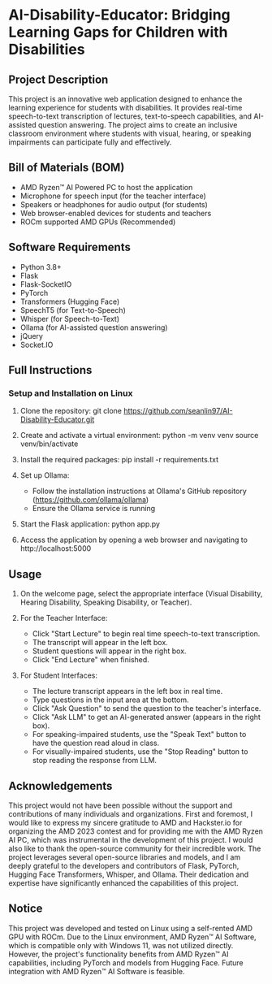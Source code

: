 # AI-Disability-Educator: Bridging Learning Gaps for Children with Disabilities

## Project Description
This project is an innovative web application designed to enhance the learning experience for students with disabilities. It provides real-time speech-to-text transcription of lectures, text-to-speech capabilities, and AI-assisted question answering. The project aims to create an inclusive classroom environment where students with visual, hearing, or speaking impairments can participate fully and effectively.

## Bill of Materials (BOM)
- AMD Ryzen™ AI Powered PC to host the application
- Microphone for speech input (for the teacher interface)
- Speakers or headphones for audio output (for students)
- Web browser-enabled devices for students and teachers
- ROCm supported AMD GPUs (Recommended)

## Software Requirements
- Python 3.8+
- Flask
- Flask-SocketIO
- PyTorch 
- Transformers (Hugging Face)
- SpeechT5 (for Text-to-Speech)
- Whisper (for Speech-to-Text)
- Ollama (for AI-assisted question answering)
- jQuery
- Socket.IO

## Full Instructions

### Setup and Installation on Linux

1. Clone the repository:
   git clone https://github.com/seanlin97/AI-Disability-Educator.git

2. Create and activate a virtual environment:
   python -m venv venv
   source venv/bin/activate  

3. Install the required packages:
   pip install -r requirements.txt

4. Set up Ollama:
   - Follow the installation instructions at Ollama's GitHub repository (https://github.com/ollama/ollama)
   - Ensure the Ollama service is running

5. Start the Flask application:
   python app.py

6. Access the application by opening a web browser and navigating to http://localhost:5000

## Usage

1. On the welcome page, select the appropriate interface (Visual Disability, Hearing Disability, Speaking Disability, or Teacher).

2. For the Teacher Interface:
   - Click "Start Lecture" to begin real time speech-to-text transcription.
   - The transcript will appear in the left box.
   - Student questions will appear in the right box.
   - Click "End Lecture" when finished.

3. For Student Interfaces:
   - The lecture transcript appears in the left box in real time.
   - Type questions in the input area at the bottom.
   - Click "Ask Question" to send the question to the teacher's interface.
   - Click "Ask LLM" to get an AI-generated answer (appears in the right box).
   - For speaking-impaired students, use the "Speak Text" button to have the question read aloud in class.
   - For visually-impaired students, use the "Stop Reading" button to stop reading the response from LLM.

## Acknowledgements
This project would not have been possible without the support and contributions of many individuals and organizations. First and foremost, I would like to express my sincere gratitude to AMD and Hackster.io for organizing the AMD 2023 contest and for providing me with the AMD Ryzen AI PC, which was instrumental in the development of this project. I would also like to thank the open-source community for their incredible work. The project leverages several open-source libraries and models, and I am deeply grateful to the developers and contributors of Flask, PyTorch, Hugging Face Transformers, Whisper, and Ollama. Their dedication and expertise have significantly enhanced the capabilities of this project.

## Notice
This project was developed and tested on Linux using a self-rented AMD GPU with ROCm. Due to the Linux environment, AMD Ryzen™ AI Software, which is compatible only with Windows 11, was not utilized directly. However, the project's functionality benefits from AMD Ryzen™ AI capabilities, including PyTorch and models from Hugging Face. Future integration with AMD Ryzen™ AI Software is feasible.
